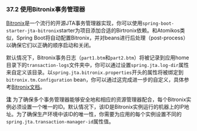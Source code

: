 ### 37.2 使用Bitronix事务管理器

[Bitronix](https://github.com/bitronix/btm)是一个流行的开源JTA事务管理器实现，你可以使用`spring-boot-starter-jta-bitronix`starter为项目添加合适的Birtronix依赖。和Atomikos类似，Spring Boot将自动配置Bitronix，并对beans进行后处理（post-process）以确保它们以正确的顺序启动和关闭。

默认情况下，Bitronix事务日志（`part1.btm`和`part2.btm`）将被记录到应用home目录下的`transaction-logs`文件夹中，你可以通过设置`spring.jta.log-dir`属性来自定义该目录。以`spring.jta.bitronix.properties`开头的属性将被绑定到`bitronix.tm.Configuration` bean，你可以通过这完成进一步的自定义，具体参考[Bitronix文档](https://github.com/bitronix/btm/wiki/Transaction-manager-configuration)。

**注** 为了确保多个事务管理器能够安全地和相应的资源管理器配合，每个Bitronix实例必须设置一个唯一的ID。默认情况下，该ID是Bitronix实例运行的机器上的IP地址。为了确保生产环境中该ID的唯一性，你需要为应用的每个实例设置不同的`spring.jta.transaction-manager-id`属性值。
